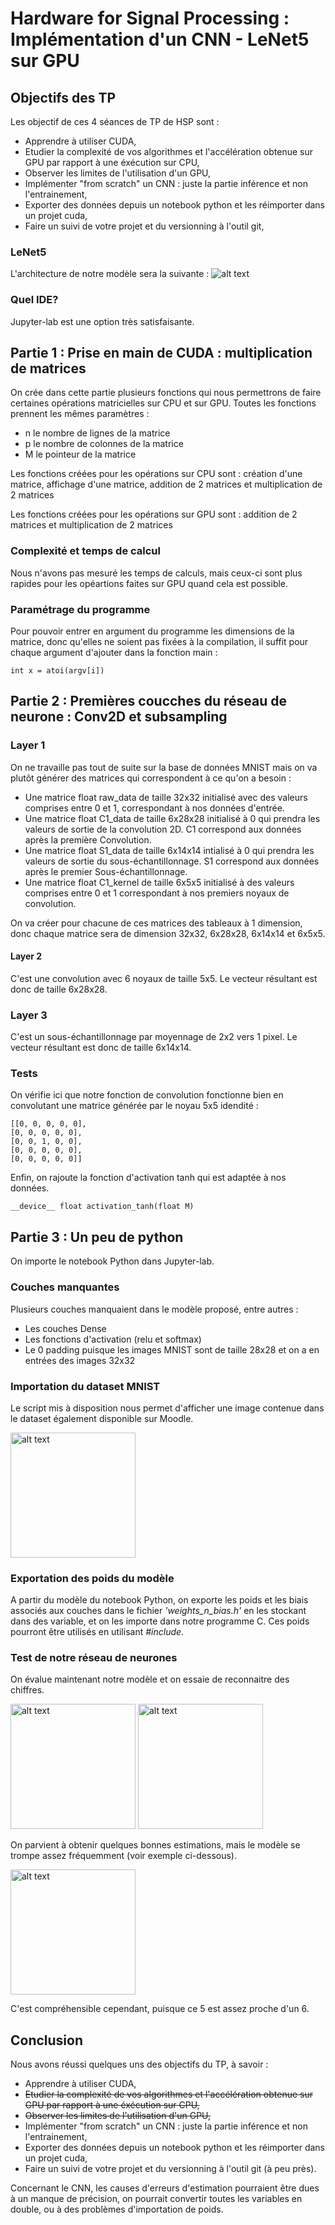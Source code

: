 # **Hardware for Signal Processing : Implémentation d'un CNN - LeNet5 sur GPU**

## Objectifs des TP

Les objectif de ces 4 séances de TP de HSP sont :
- Apprendre à utiliser CUDA,
- Etudier la complexité de vos algorithmes et l'accélération obtenue sur GPU par rapport à une éxécution sur CPU,
- Observer les limites de l'utilisation d'un GPU,
- Implémenter "from scratch" un CNN : juste la partie inférence et non l'entrainement,
- Exporter des données depuis un notebook python et les réimporter dans un projet cuda,
- Faire un suivi de votre projet et du versionning à l'outil git,

### LeNet5

L'architecture de notre modèle sera la suivante :
![alt text](https://www.datasciencecentral.com/wp-content/uploads/2021/10/1lvvWF48t7cyRWqct13eU0w.jpeg)

### Quel IDE?

Jupyter-lab est une option très satisfaisante.

## Partie 1 : Prise en main de CUDA : multiplication de matrices

On crée dans cette partie plusieurs fonctions qui nous permettrons de faire certaines opérations matricielles sur CPU et sur GPU.
Toutes les fonctions prennent les mêmes paramètres :
- n le nombre de lignes de la matrice
- p le nombre de colonnes de la matrice
- M le pointeur de la matrice

Les fonctions créées pour les opérations sur CPU sont : création d'une matrice, affichage d'une matrice, addition de 2 matrices et multiplication de 2 matrices

Les fonctions créées pour les opérations sur GPU sont : addition de 2 matrices et multiplication de 2 matrices

### Complexité et temps de calcul

Nous n'avons pas mesuré les temps de calculs, mais ceux-ci sont plus rapides pour les opéartions faites sur GPU quand cela est possible.

### Paramétrage du programme

Pour pouvoir entrer en argument du programme les dimensions de la matrice, donc qu'elles ne soient pas fixées à la compilation, il suffit pour chaque argument  d'ajouter dans la fonction main : 
```
int x = atoi(argv[i])
```

## Partie 2 : Premières coucches du réseau de neurone : Conv2D et subsampling

### Layer 1

On ne travaille pas tout de suite sur la base de données MNIST mais on va plutôt générer des matrices qui correspondent à ce qu'on a besoin :
- Une matrice float raw_data de taille 32x32 initialisé avec des valeurs comprises entre 0 et 1, correspondant à nos données d'entrée.
- Une matrice float C1_data de taille 6x28x28 initialisé à 0 qui prendra les valeurs de sortie de la convolution 2D. C1 correspond aux données après la première Convolution.
- Une matrice float S1_data de taille 6x14x14 intialisé à 0 qui prendra les valeurs de sortie du sous-échantillonnage. S1 correspond aux données après le premier Sous-échantillonnage.
- Une matrice float C1_kernel de taille 6x5x5 initialisé à des valeurs comprises entre 0 et 1 correspondant à nos premiers noyaux de convolution.

On va créer pour chacune de ces matrices des tableaux à 1 dimension, donc chaque matrice sera de dimension 32x32, 6x28x28, 6x14x14 et 6x5x5.

#### Layer 2

C'est une convolution avec 6 noyaux de taille 5x5. Le vecteur résultant est donc de taille 6x28x28.

### Layer 3

C'est un sous-échantillonnage par moyennage de 2x2 vers 1 pixel. Le vecteur résultant est donc de taille 6x14x14.

### Tests

On vérifie ici que notre fonction de convolution fonctionne bien en convolutant une matrice générée par le noyau 5x5 idendité :
```
[[0, 0, 0, 0, 0],
[0, 0, 0, 0, 0],
[0, 0, 1, 0, 0],
[0, 0, 0, 0, 0],
[0, 0, 0, 0, 0]]
```

Enfin, on rajoute la fonction d'activation tanh qui est adaptée à nos données.

```
__device__ float activation_tanh(float M)
```

## Partie 3 : Un peu de python

On importe le notebook Python dans Jupyter-lab.

### Couches manquantes

Plusieurs couches manquaient dans le modèle proposé, entre autres :
- Les couches Dense
- Les fonctions d'activation (relu et softmax)
- Le 0 padding puisque les images MNIST sont de taille 28x28 et on a en entrées des images 32x32

### Importation du dataset MNIST

Le script mis à disposition nous permet d'afficher une image contenue dans le dataset également disponible sur Moodle.

<img src="https://zupimages.net/up/22/02/buqw.png" alt="alt text" width="200" />

### Exportation des poids du modèle

A partir du modèle du notebook Python, on exporte les poids et les biais associés aux couches dans le fichier *'weights_n_bias.h'* en les stockant dans des variable, et on les importe dans notre programme C. Ces poids pourront être utilisés en utilisant *#include*.

### Test de notre réseau de neurones

On évalue maintenant notre modèle et on essaie de reconnaitre des chiffres.

<img src="https://zupimages.net/up/22/02/h8ta.png" alt="alt text" width="200" /> <img src="https://zupimages.net/up/22/02/m8xd.png" alt="alt text" width="200" />

On parvient à obtenir quelques bonnes estimations, mais le modèle se trompe assez fréquemment (voir exemple ci-dessous).

<img src="https://zupimages.net/up/22/02/agej.png" alt="alt text" width="200" />

C'est compréhensible cependant, puisque ce 5 est assez proche d'un 6.


## Conclusion

Nous avons réussi quelques uns des objectifs du TP, à savoir :
- Apprendre à utiliser CUDA,
- ~~Etudier la complexité de vos algorithmes et l'accélération obtenue sur GPU par rapport à une éxécution sur CPU,~~
- ~~Observer les limites de l'utilisation d'un GPU,~~
- Implémenter "from scratch" un CNN : juste la partie inférence et non l'entrainement,
- Exporter des données depuis un notebook python et les réimporter dans un projet cuda,
- Faire un suivi de votre projet et du versionning à l'outil git (à peu près).

Concernant le CNN, les causes d'erreurs d'estimation pourraient être dues à un manque de précision, on pourrait convertir toutes les variables en double, ou à des problèmes d'importation de poids.
